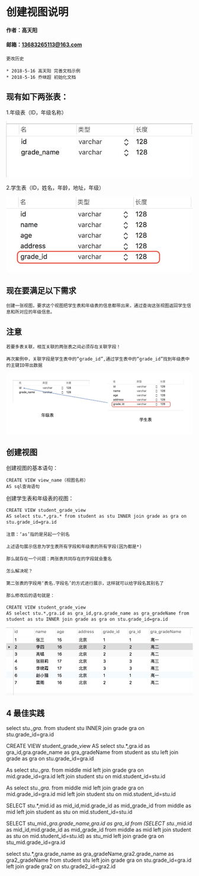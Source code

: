 # 创建视图说明

#### 作者：高天阳
#### 邮箱：13683265113@163.com

```angular2html
更改历史

* 2018-5-16	高天阳	完善文档示例
* 2018-5-16	乔继超	初始化文档

```

## 现有如下两张表：

1.年级表（ID，年级名称）

![](../assets/view/grade.jpg)

2.学生表（ID，姓名，年龄，地址，年级）

![](../assets/view/student.jpg)


## 现在要满足以下需求

```
创建一张视图，要求这个视图把学生表和年级表的信息都带出来，通过查询这张视图返回学生信息和所对应的年级信息。
```

## 注意

```
若要多表关联，相互关联的两张表之间必须存在关联字段！

再次案例中，关联字段是学生表中的“grade_id”,通过学生表中的“grade_id”找到年级表中的主键ID带出数据

```
![](../assets/view/guanxi.jpg)


## 创建视图

创建视图的基本语句：
```
CREATE VIEW view_name（视图名称）
AS sql查询语句

```

创建学生表和年级表的视图：
```
CREATE VIEW student_grade_view
AS select stu.*,gra.* from student as stu INNER join grade as gra on stu.grade_id=gra.id

注意：‘as’指的是另起一个别名

上述语句展示信息为学生表所有字段和年级表的所有字段(因为都是*)

那么就存在一个问题：两张表共同存在的字段就会重名

怎么解决呢？

第二张表的字段用‘表名.字段名’的方式进行展示，这样就可以给字段名其别名了

那么修改后的语句就是：

CREATE VIEW student_grade_view
AS select stu.*,gra.id as gra_id,gra.grade_name as gra_gradeName from student as stu INNER join grade as gra on stu.grade_id=gra.id

```
![](../assets/view/view.jpg)

## 4 最佳实践
select stu.*,gra.* from student stu INNER join grade gra on stu.grade_id=gra.id


CREATE VIEW student_grade_view
AS select stu.*,gra.id as gra_id,gra.grade_name as gra_gradeName from student as stu left join grade as gra on stu.grade_id=gra.id

As select stu.*,gra.* from middle mid left join grade gra on mid.grade_id=gra.id left join student stu on mid.student_id=stu.id

As select stu.*,gra.* from middle mid left join grade gra on mid.grade_id=gra.id mid left join student stu on mid.student_id=stu.id 

SELECT stu.*,mid.id as mid_id,mid.grade_id as mid_grade_id from middle as mid left join student as stu on mid.student_id=stu.id

SELECT stu_mid.*,gra.grade_name,gra.id as gra_id from (SELECT stu.*,mid.id as mid_id,mid.grade_id as mid_grade_id from middle as mid left join student as stu on mid.student_id=stu.id) as stu_mid
left join grade gra on stu_mid.grade_id=gra.id

select stu.*,gra.grade_name as gra_gradeName,gra2.grade_name as gra2_gradeName from student stu left join grade gra on stu.grade_id=gra.id left join grade gra2 on stu.grade2_id=gra2.id
